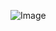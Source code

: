 ![Image](https://github.com/SL1FpebjrDI1/adobe-animateKEAue9gZ9Fmo/assets/165867065/8cda5bfe-65dc-4518-badc-0a1a604c8629)


